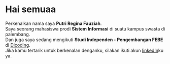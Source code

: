 # Hai semuaa

Perkenalkan nama saya **Putri Regina Fauziah**.\
Saya seorang mahasiswa prodi **Sistem Informasi** di suatu kampus swasta di palembang.\
Dan juga saya sedang mengikuti **Studi Independen - Pengembangan FEBE** di [Dicoding](https://www.dicoding.com/).\
Jika kamu tertarik untuk berkenalan denganku, silakan ikuti akun [linkedIn](www.linkedin.com/in/reginapf31-a40763211)ku ya.
